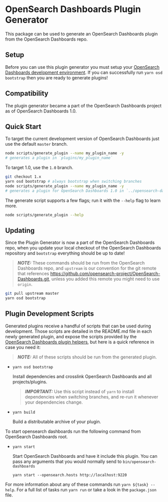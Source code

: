# OpenSearch Dashboards Plugin Generator

This package can be used to generate an OpenSearch Dashboards plugin from the OpenSearch Dashboards repo.

## Setup

Before you can use this plugin generator you must setup your [OpenSearch Dashboards development environment](../../CONTRIBUTING.md#development-environment-setup). If you can successfully run `yarn osd bootstrap` then you are ready to generate plugins!

## Compatibility

The plugin generator became a part of the OpenSearch Dashboards project as of OpenSearch Dashboards 1.0. 

## Quick Start

To target the current development version of OpenSearch Dashboards just use the default  `master` branch.

```sh
node scripts/generate_plugin --name my_plugin_name -y
# generates a plugin in `plugins/my_plugin_name`
```

To target 1.0, use the `1.0` branch.

```sh
git checkout 1.x
yarn osd bootstrap # always bootstrap when switching branches
node scripts/generate_plugin --name my_plugin_name -y
# generates a plugin for OpenSearch Dashboards 1.0 in `../opensearch-dashboards-extra/my_plugin_name`
```

The generate script supports a few flags; run it with the `--help` flag to learn more.

```sh
node scripts/generate_plugin --help
```

## Updating

Since the Plugin Generator is now a part of the OpenSearch Dashboards repo, when you update your local checkout of the OpenSearch Dashboards repository and `bootstrap` everything should be up to date!

> ***NOTE:*** These commands should be run from the OpenSearch Dashboards repo, and `upstream` is our convention for the git remote that references https://github.com/opensearch-project/OpenSearch-Dashboards.git, unless you added this remote you might need to use `origin`.

```sh
git pull upstream master
yarn osd bootstrap
```

## Plugin Development Scripts

Generated plugins receive a handful of scripts that can be used during development. Those scripts are detailed in the README.md file in each newly generated plugin, and expose the scripts provided by the [OpenSearch Dashboards plugin helpers](../osd-plugin-helpers), but here is a quick reference in case you need it:

> ***NOTE:*** All of these scripts should be run from the generated plugin.

  - `yarn osd bootstrap`

    Install dependencies and crosslink OpenSearch Dashboards and all projects/plugins.

    > ***IMPORTANT:*** Use this script instead of `yarn` to install dependencies when switching branches, and re-run it whenever your dependencies change.

  - `yarn build`

    Build a distributable archive of your plugin.

To start opensearch dashboards run the following command from OpenSearch Dashboards root.

  - `yarn start`

    Start OpenSearch Dashboards and have it include this plugin. You can pass any arguments that you would normally send to `bin/opensearch-dashboards`

      ```
      yarn start --opensearch.hosts http://localhost:9220
      ```

For more information about any of these commands run `yarn ${task} --help`. For a full list of tasks run `yarn run` or take a look in the `package.json` file.
